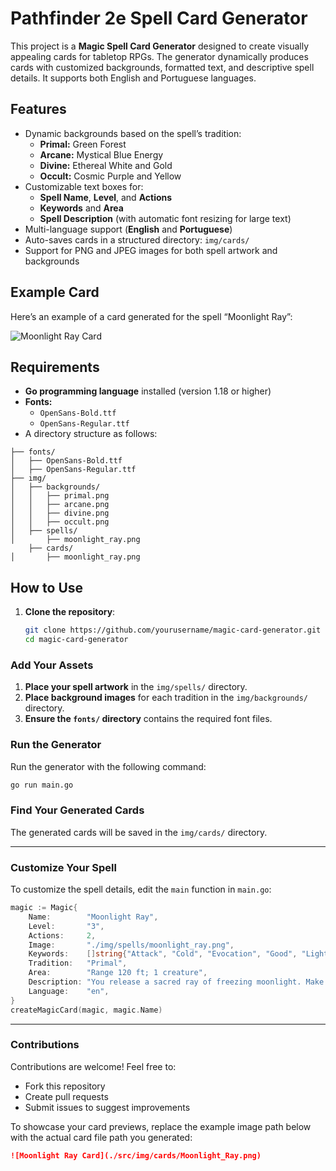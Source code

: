 # Pathfinder 2e Spell Card Generator

This project is a **Magic Spell Card Generator** designed to create visually appealing cards for tabletop RPGs. The generator dynamically produces cards with customized backgrounds, formatted text, and descriptive spell details. It supports both English and Portuguese languages.

## Features

- Dynamic backgrounds based on the spell’s tradition:
  - **Primal:** Green Forest
  - **Arcane:** Mystical Blue Energy
  - **Divine:** Ethereal White and Gold
  - **Occult:** Cosmic Purple and Yellow
- Customizable text boxes for:
  - **Spell Name**, **Level**, and **Actions**
  - **Keywords** and **Area**
  - **Spell Description** (with automatic font resizing for large text)
- Multi-language support (**English** and **Portuguese**)
- Auto-saves cards in a structured directory: `img/cards/`
- Support for PNG and JPEG images for both spell artwork and backgrounds

## Example Card

Here’s an example of a card generated for the spell “Moonlight Ray”:

![Moonlight Ray Card](./src/img/cards/Moonlight_Ray.png)

## Requirements

- **Go programming language** installed (version 1.18 or higher)
- **Fonts:**
  - `OpenSans-Bold.ttf`
  - `OpenSans-Regular.ttf`
- A directory structure as follows:

```
├── fonts/
│   ├── OpenSans-Bold.ttf
│   ├── OpenSans-Regular.ttf
├── img/
│   ├── backgrounds/
│   │   ├── primal.png
│   │   ├── arcane.png
│   │   ├── divine.png
│   │   ├── occult.png
│   ├── spells/
│       ├── moonlight_ray.png
    ├── cards/
│       ├── moonlight_ray.png
```

## How to Use

1. **Clone the repository**:

   ```bash
   git clone https://github.com/yourusername/magic-card-generator.git
   cd magic-card-generator

### Add Your Assets

1. **Place your spell artwork** in the `img/spells/` directory.  
2. **Place background images** for each tradition in the `img/backgrounds/` directory.  
3. **Ensure the `fonts/` directory** contains the required font files.

### Run the Generator

Run the generator with the following command:

```bash
go run main.go
```

### Find Your Generated Cards

The generated cards will be saved in the `img/cards/` directory.

---

### Customize Your Spell

To customize the spell details, edit the `main` function in `main.go`:

```go
magic := Magic{
    Name:        "Moonlight Ray",
    Level:       "3",
    Actions:     2,
    Image:       "./img/spells/moonlight_ray.png",
    Keywords:    []string{"Attack", "Cold", "Evocation", "Good", "Light"},
    Tradition:   "Primal",
    Area:        "Range 120 ft; 1 creature",
    Description: "You release a sacred ray of freezing moonlight. Make a ranged spell attack. The ray deals 5d6 cold damage; if the target is a demon or undead, it takes an additional 5d6 good damage...",
    Language:    "en",
}
createMagicCard(magic, magic.Name)
```

---

### Contributions

Contributions are welcome! Feel free to:

- Fork this repository  
- Create pull requests  
- Submit issues to suggest improvements  

To showcase your card previews, replace the example image path below with the actual card file path you generated:

```markdown
![Moonlight Ray Card](./src/img/cards/Moonlight_Ray.png)
